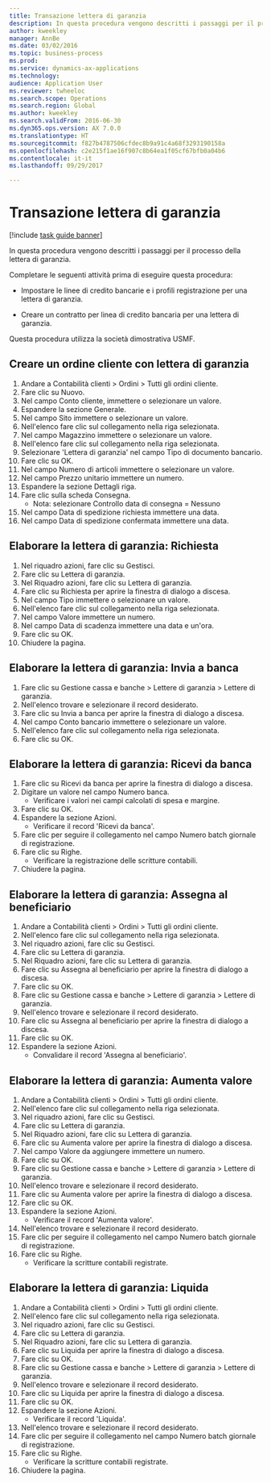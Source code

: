 ```yaml
--- 
title: Transazione lettera di garanzia
description: In questa procedura vengono descritti i passaggi per il processo della lettera di garanzia.
author: kweekley
manager: AnnBe
ms.date: 03/02/2016
ms.topic: business-process
ms.prod: 
ms.service: dynamics-ax-applications
ms.technology: 
audience: Application User
ms.reviewer: twheeloc
ms.search.scope: Operations
ms.search.region: Global
ms.author: kweekley
ms.search.validFrom: 2016-06-30
ms.dyn365.ops.version: AX 7.0.0
ms.translationtype: HT
ms.sourcegitcommit: f827b4787506cfdec8b9a91c4a68f3293190158a
ms.openlocfilehash: c2e215f1ae16f907c8b64ea1f05cf67bfb0a04b6
ms.contentlocale: it-it
ms.lasthandoff: 09/29/2017

---
```

# <a name="letter-of-guarantee-transaction"></a>Transazione lettera di garanzia

[!include [task guide banner](../../includes/task-guide-banner.md)]

In questa procedura vengono descritti i passaggi per il processo della lettera di garanzia.



Completare le seguenti attività prima di eseguire questa procedura:

- Impostare le linee di credito bancarie e i profili registrazione per una lettera di garanzia.

- Creare un contratto per linea di credito bancaria per una lettera di garanzia.



Questa procedura utilizza la società dimostrativa USMF.


## <a name="create-sales-order-with-letter-of-guarantee"></a>Creare un ordine cliente con lettera di garanzia
1. Andare a Contabilità clienti > Ordini > Tutti gli ordini cliente.
2. Fare clic su Nuovo.
3. Nel campo Conto cliente, immettere o selezionare un valore.
4. Espandere la sezione Generale.
5. Nel campo Sito immettere o selezionare un valore.
6. Nell'elenco fare clic sul collegamento nella riga selezionata.
7. Nel campo Magazzino immettere o selezionare un valore.
8. Nell'elenco fare clic sul collegamento nella riga selezionata.
9. Selezionare 'Lettera di garanzia' nel campo Tipo di documento bancario.
10. Fare clic su OK.
11. Nel campo Numero di articoli immettere o selezionare un valore.
12. Nel campo Prezzo unitario immettere un numero.
13. Espandere la sezione Dettagli riga.
14. Fare clic sulla scheda Consegna.
    * Nota: selezionare Controllo data di consegna = Nessuno  
15. Nel campo Data di spedizione richiesta immettere una data.
16. Nel campo Data di spedizione confermata immettere una data.

## <a name="process-letter-of-guaranteerequest"></a>Elaborare la lettera di garanzia: Richiesta
1. Nel riquadro azioni, fare clic su Gestisci.
2. Fare clic su Lettera di garanzia.
3. Nel Riquadro azioni, fare clic su Lettera di garanzia.
4. Fare clic su Richiesta per aprire la finestra di dialogo a discesa.
5. Nel campo Tipo immettere o selezionare un valore.
6. Nell'elenco fare clic sul collegamento nella riga selezionata.
7. Nel campo Valore immettere un numero.
8. Nel campo Data di scadenza immettere una data e un'ora.
9. Fare clic su OK.
10. Chiudere la pagina.

## <a name="process-letter-of-guaranteesubmit-to-bank"></a>Elaborare la lettera di garanzia: Invia a banca
1. Fare clic su Gestione cassa e banche > Lettere di garanzia > Lettere di garanzia.
2. Nell'elenco trovare e selezionare il record desiderato.
3. Fare clic su Invia a banca per aprire la finestra di dialogo a discesa.
4. Nel campo Conto bancario immettere o selezionare un valore.
5. Nell'elenco fare clic sul collegamento nella riga selezionata.
6. Fare clic su OK.

## <a name="process-letter-of-guaranteereceive-from-bank"></a>Elaborare la lettera di garanzia: Ricevi da banca
1. Fare clic su Ricevi da banca per aprire la finestra di dialogo a discesa.
2. Digitare un valore nel campo Numero banca.
    * Verificare i valori nei campi calcolati di spesa e margine.  
3. Fare clic su OK.
4. Espandere la sezione Azioni.
    * Verificare il record 'Ricevi da banca'.  
5. Fare clic per seguire il collegamento nel campo Numero batch giornale di registrazione.
6. Fare clic su Righe.
    * Verificare la registrazione delle scritture contabili.  
7. Chiudere la pagina.

## <a name="process-letter-of-guaranteegive-to-beneficiary"></a>Elaborare la lettera di garanzia: Assegna al beneficiario
1. Andare a Contabilità clienti > Ordini > Tutti gli ordini cliente.
2. Nell'elenco fare clic sul collegamento nella riga selezionata.
3. Nel riquadro azioni, fare clic su Gestisci.
4. Fare clic su Lettera di garanzia.
5. Nel Riquadro azioni, fare clic su Lettera di garanzia.
6. Fare clic su Assegna al beneficiario per aprire la finestra di dialogo a discesa.
7. Fare clic su OK.
8. Fare clic su Gestione cassa e banche > Lettere di garanzia > Lettere di garanzia.
9. Nell'elenco trovare e selezionare il record desiderato.
10. Fare clic su Assegna al beneficiario per aprire la finestra di dialogo a discesa.
11. Fare clic su OK.
12. Espandere la sezione Azioni.
    * Convalidare il record 'Assegna al beneficiario'.  

## <a name="process-letter-of-guaranteeincrease-value"></a>Elaborare la lettera di garanzia: Aumenta valore
1. Andare a Contabilità clienti > Ordini > Tutti gli ordini cliente.
2. Nell'elenco fare clic sul collegamento nella riga selezionata.
3. Nel riquadro azioni, fare clic su Gestisci.
4. Fare clic su Lettera di garanzia.
5. Nel Riquadro azioni, fare clic su Lettera di garanzia.
6. Fare clic su Aumenta valore per aprire la finestra di dialogo a discesa.
7. Nel campo Valore da aggiungere immettere un numero.
8. Fare clic su OK.
9. Fare clic su Gestione cassa e banche > Lettere di garanzia > Lettere di garanzia.
10. Nell'elenco trovare e selezionare il record desiderato.
11. Fare clic su Aumenta valore per aprire la finestra di dialogo a discesa.
12. Fare clic su OK.
13. Espandere la sezione Azioni.
    * Verificare il record 'Aumenta valore'.  
14. Nell'elenco trovare e selezionare il record desiderato.
15. Fare clic per seguire il collegamento nel campo Numero batch giornale di registrazione.
16. Fare clic su Righe.
    * Verificare la scritture contabili registrate.  

## <a name="process-letter-of-guaranteeliquidate"></a>Elaborare la lettera di garanzia: Liquida
1. Andare a Contabilità clienti > Ordini > Tutti gli ordini cliente.
2. Nell'elenco fare clic sul collegamento nella riga selezionata.
3. Nel riquadro azioni, fare clic su Gestisci.
4. Fare clic su Lettera di garanzia.
5. Nel Riquadro azioni, fare clic su Lettera di garanzia.
6. Fare clic su Liquida per aprire la finestra di dialogo a discesa.
7. Fare clic su OK.
8. Fare clic su Gestione cassa e banche > Lettere di garanzia > Lettere di garanzia.
9. Nell'elenco trovare e selezionare il record desiderato.
10. Fare clic su Liquida per aprire la finestra di dialogo a discesa.
11. Fare clic su OK.
12. Espandere la sezione Azioni.
    * Verificare il record 'Liquida'.  
13. Nell'elenco trovare e selezionare il record desiderato.
14. Fare clic per seguire il collegamento nel campo Numero batch giornale di registrazione.
15. Fare clic su Righe.
    * Verificare la scritture contabili registrate.  
16. Chiudere la pagina.


